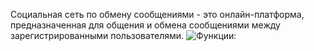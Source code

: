 Социальная сеть по обмену сообщениями - это онлайн-платформа, предназначенная для общения и обмена сообщениями между зарегистрированными пользователями.
![Функции:]()
